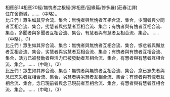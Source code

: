 相應部14相應20經/無愧者之根經(界相應/因緣篇/修多羅)(莊春江譯)  
住在舍衛城，……（中略）。  
比丘們！眾生如其界合流、集合：無愧者與無愧者互相合流、集合，少聞者與少聞者互相合流、集合，劣慧者與劣慧者互相合流、集合；有愧者與有愧者互相合流、集合，多聞者與多聞者互相合流、集合，有慧者與有慧者互相合流、集合。……（中略）。(1)  
比丘們！眾生如其界合流、集合：無愧者與無愧者互相合流、集合，懈怠者與懈怠者互相合流、集合，劣慧者與劣慧者互相合流、集合；有愧者與有愧者互相合流、集合，活力已被發動者與活力已被發動者互相合流、集合，有慧者與有慧者互相合流、集合。……（中略）。(2)  
比丘們！眾生如其界合流、集合：無愧者與無愧者互相合流、集合，念已忘失者與念已忘失者互相合流、集合，劣慧者與劣慧者互相合流、集合；有愧者與有愧者互相合流、集合，念已現前者與念已現前者互相合流、集合，有慧者與有慧者互相合流、集合。……（中略）。(3)  
  
  
